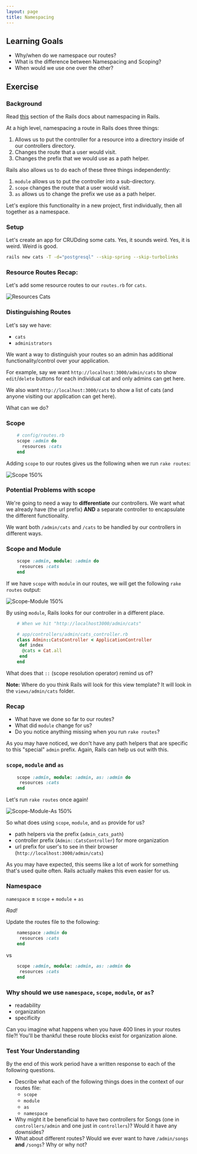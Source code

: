 ```yaml
---
layout: page
title: Namespacing
---
```


## Learning Goals

- Why/when do we namespace our routes?
- What is the difference between Namespacing and Scoping?
- When would we use one over the other?

## Exercise

### Background

Read [this](http://guides.rubyonrails.org/routing.html#controller-namespaces-and-routing) section of the Rails docs about namespacing in Rails.

At a high level, namespacing a route in Rails does three things:

1. Allows us to put the controller for a resource into a directory inside of our controllers directory.
1. Changes the route that a user would visit.
1. Changes the prefix that we would use as a path helper.

Rails also allows us to do each of these three things independently:

1. `module` allows us to put the controller into a sub-directory.
1. `scope` changes the route that a user would visit.
1. `as` allows us to change the prefix we use as a path helper.

Let's explore this functionality in a new project, first individually, then all together as a namespace.

### Setup

Let's create an app for CRUDding some cats. Yes, it sounds weird. Yes, it is weird. Weird is good.

```bash
rails new cats -T -d="postgresql" --skip-spring --skip-turbolinks
```

### Resource Routes Recap:

Let's add some resource routes to our `routes.rb` for `cats`.

![Resources Cats](http://i.imgur.com/efXfyNW.png)

### Distinguishing Routes

Let's say we have:

- `cats`
- `administrators`

We want a way to distinguish your routes so an admin has additional functionality/control over your application.

For example, say we want `http://localhost:3000/admin/cats` to show `edit`/`delete` buttons for each individual cat and only admins can get here.

We also want `http://localhost:3000/cats` to show a list of cats (and anyone visiting our application can get here).

What can we do?

### Scope

```ruby
	# config/routes.rb
	scope :admin do
	  resources :cats
	end
```

Adding `scope` to our routes gives us the following when we run `rake routes`:

![Scope 150%](http://i.imgur.com/O10zMLa.png)

### Potential Problems with **scope**

We're going to need a way to **differentiate** our controllers. We want what we already have (the url prefix) **AND** a separate controller to encapsulate the different functionality.

We want both `/admin/cats` and `/cats` to be handled by our controllers in different ways.

### Scope and Module

```ruby
	scope :admin, module: :admin do
	 resources :cats
	end
```

If we have `scope` with `module` in our routes, we will get the following `rake routes` output:

![Scope-Module 150%](http://i.imgur.com/GvKOhiv.png)

By using `module`, Rails looks for our controller in a different place.

```ruby
	# When we hit "http://localhost3000/admin/cats"

	# app/controllers/admin/cats_controller.rb
	class Admin::CatsController < ApplicationController
 	 def index
	  @cats = Cat.all
	 end
	end

```

What does that `::` (scope resolution operator) remind us of?

**Note:** Where do you think Rails will look for this view template? It will look in the `views/admin/cats` folder.

### Recap

* What have we done so far to our routes?
* What did `module` change for us?
* Do you notice anything missing when you run `rake routes`?

As you may have noticed, we don't have any path helpers that are specific to this "special" `admin` prefix. Again, Rails can help us out with this.

### `scope`, `module` and `as`

```ruby
	scope :admin, module: :admin, as: :admin do
	 resources :cats
	end
```

Let's run `rake routes` once again!

![Scope-Module-As 150%](http://i.imgur.com/eY5o0wx.png)

So what does using `scope`, `module`, and `as` provide for us?

* path helpers via the prefix (`admin_cats_path`)
* controller prefix (`Admin::CatsController`) for more organization
* url prefix for user's to see in their browser (`http://localhost:3000/admin/cats`)

As you may have expected, this seems like a lot of work for something that's used quite often. Rails actually makes this even easier for us.

### Namespace

`namespace` **=** `scope` + `module` + `as`

_Rad!_

Update the routes file to the following:

```ruby
	namespace :admin do
	 resources :cats
	end
```

vs

```ruby
	scope :admin, module: :admin, as: :admin do
	 resources :cats
	end
```

### Why should we use `namespace`, `scope`, `module`, or `as`?

* readability
* organization
* specificity

Can you imagine what happens when you have 400 lines in your routes file?! You'll be thankful these route blocks exist for organization alone.

### Test Your Understanding
By the end of this work period have a written response to each of the following questions.

* Describe what each of the following things does in the context of our routes file:
    * `scope`
    * `module`
    * `as`
    * `namespace`
* Why might it be beneficial to have two controllers for Songs (one in `controllers/admin` and one just in `controllers`)? Would it have any downsides?
* What about different routes? Would we ever want to have `/admin/songs` **and** `/songs`? Why or why not?
